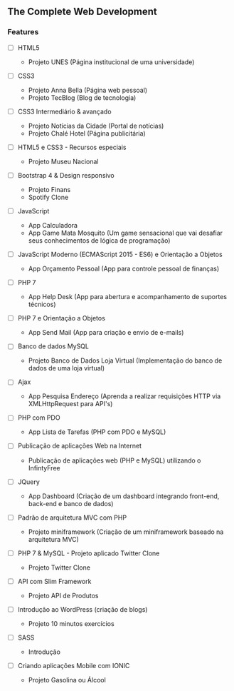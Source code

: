 ## The Complete Web Development

<h3> Features </h3>

- [ ] HTML5
  - Projeto UNES (Página institucional de uma universidade)

- [ ] CSS3
  - Projeto Anna Bella (Página web pessoal)
  - Projeto TecBlog (Blog de tecnologia)


- [ ] CSS3 Intermediário & avançado
  - Projeto Notícias da Cidade (Portal de notícias)
  - Projeto Chalé Hotel (Página publicitária)

- [ ] HTML5 e CSS3 - Recursos especiais
    - Projeto Museu Nacional

- [ ] Bootstrap 4 & Design responsivo
    - Projeto Finans
    - Spotify Clone

- [ ] JavaScript
    - App Calculadora
    - App Game Mata Mosquito (Um game sensacional que vai desafiar seus conhecimentos de lógica de programação)

- [ ] JavaScript Moderno (ECMAScript 2015 - ES6) e Orientação a Objetos
    - App Orçamento Pessoal (App para controle pessoal de finanças)

- [ ] PHP 7
    - App Help Desk (App para abertura e acompanhamento de suportes técnicos)

- [ ] PHP 7 e Orientação a Objetos
    - App Send Mail (App para criação e envio de e-mails)

- [ ] Banco de dados MySQL
    - Projeto Banco de Dados Loja Virtual (Implementação do banco de dados de uma loja virtual)

- [ ] Ajax
    - App Pesquisa Endereço (Aprenda a realizar requisições HTTP via XMLHttpRequest para API's)

- [ ] PHP com PDO
    - App Lista de Tarefas (PHP com PDO e MySQL)

- [ ] Publicação de aplicações Web na Internet
    - Publicação de aplicações web (PHP e MySQL) utilizando o InfintyFree

- [ ] JQuery
  - App Dashboard (Criação de um dashboard integrando front-end, back-end e banco de dados)

- [ ] Padrão de arquitetura MVC com PHP
  - Projeto miniframework (Criação de um miniframework baseado na arquitetura MVC)

- [ ] PHP 7 & MySQL - Projeto aplicado Twitter Clone
  - Projeto Twitter Clone
  
- [ ] API com Slim Framework
  - Projeto API de Produtos

- [ ] Introdução ao WordPress (criação de blogs)
  - Projeto 10 minutos exercícios

- [ ] SASS
  - Introdução 

- [ ] Criando aplicações Mobile com IONIC
  - Projeto Gasolina ou Álcool